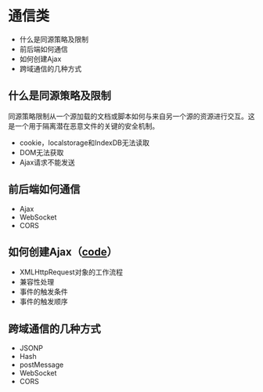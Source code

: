 # 通信类

* 什么是同源策略及限制
* 前后端如何通信
* 如何创建Ajax
* 跨域通信的几种方式

## 什么是同源策略及限制
同源策略限制从一个源加载的文档或脚本如何与来自另一个源的资源进行交互。这是一个用于隔离潜在恶意文件的关键的安全机制。
- cookie，localstorage和IndexDB无法读取
- DOM无法获取
- Ajax请求不能发送

## 前后端如何通信
- Ajax
- WebSocket
- CORS

## 如何创建Ajax（[code](https://github.com/WuChenDi/Front-End/blob/master/04-%E9%9D%A2%E8%AF%95/2018%E5%B9%B4%E5%BA%95Coding/jsonp.js)）
- XMLHttpRequest对象的工作流程
- 兼容性处理
- 事件的触发条件
- 事件的触发顺序

## 跨域通信的几种方式
- JSONP
- Hash
- postMessage
- WebSocket
- CORS